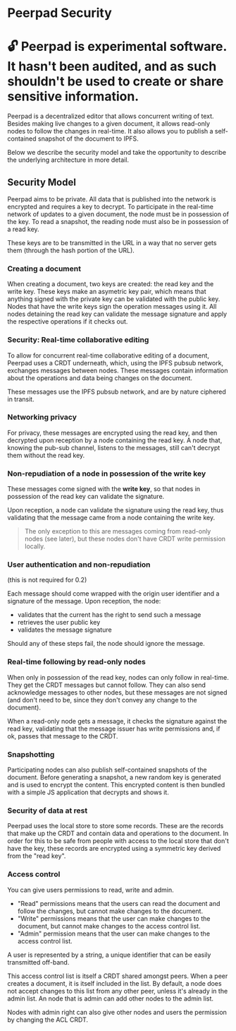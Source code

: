 # Peerpad Security

# 🔓 Peerpad is experimental software. It hasn't been audited, and as such shouldn't be used to create or share sensitive information.

Peerpad is a decentralized editor that allows concurrent writing of text. Besides making live changes to a given document, it allows read-only nodes to follow the changes in real-time. It also allows you to publish a self-contained snapshot of the document to IPFS.

Below we describe the security model and take the opportunity to describe the underlying architecture in more detail.

## Security Model

Peerpad aims to be private. All data that is published into the network is encrypted and requires a key to decrypt. To participate in the real-time network of updates to a given document, the node must be in possession of the key. To read a snapshot, the reading node must also be in possession of a read key.

These keys are to be transmitted in the URL in a way that no server gets them (through the hash portion of the URL).

### Creating a document

When creating a document, two keys are created: the read key and the write key. These keys make an asymetric key pair, which means that anything signed with the private key can be validated with the public key. Nodes that have the write keys sign the operation messages using it. All nodes detaining the read key can validate the message signature and apply the respective operations if it checks out.

### Security: Real-time collaborative editing

To allow for concurrent real-time collaborative editing of a document, Peerpad uses a CRDT underneath, which, using the IPFS pubsub network, exchanges messages between nodes. These messages contain information about the operations and data being changes on the document.

These messages use the IPFS pubsub network, and are by nature ciphered in transit.


### Networking privacy

For privacy, these messages are encrypted using the read key, and then decrypted upon reception by a node containing the read key. A node that, knowing the pub-sub channel, listens to the messages, still can't decrypt them without the read key.


### Non-repudiation of a node in possession of the write key

These messages come signed with the __write key__, so that nodes in possession of the read key can validate the signature.

Upon reception, a node can validate the signature using the read key, thus validating that the message came from a node containing the write key.

> The only exception to this are messages coming from read-only nodes (see later), but these nodes don't have CRDT write permission locally.


### User authentication and non-repudiation

(this is not required for 0.2)

Each message should come wrapped with the origin user identifier and a signature of the message. Upon reception, the node:

* validates that the current has the right to send such a message
* retrieves the user public key
* validates the message signature

Should any of these steps fail, the node should ignore the message.


### Real-time following by read-only nodes

When only in possession of the read key, nodes can only follow in real-time. They get the CRDT messages but cannot follow. They can also send acknowledge messages to other nodes, but these messages are not signed (and don't need to be, since they don't convey any change to the document).

When a read-only node gets a message, it checks the signature against the read key, validating that the message issuer has write permissions and, if ok, passes that message to the CRDT.


### Snapshotting

Participating nodes can also publish self-contained snapshots of the document. Before generating a snapshot, a new random key is generated and is used to encrypt the content. This encrypted content is then bundled with a simple JS application that decrypts and shows it.


### Security of data at rest

Peerpad uses the local store to store some records. These are the records that make up the CRDT and contain data and operations to the document. In order for this to be safe from people with access to the local store that don't have the key, these records are encrypted using a symmetric key derived from the "read key".

### Access control

You can give users permissions to read, write and admin.

* "Read" permissions means that the users can read the document and follow the changes, but cannot make changes to the document.
* "Write" permissions means that the user can make changes to the document, but cannot make changes to the access control list.
* "Admin" permission means that the user can make changes to the access control list.

A user is represented by a string, a unique identifier that can be easily transmitted off-band.

This access control list is itself a CRDT shared amongst peers. When a peer creates a document, it is itself included in the list. By default, a node does not accept changes to this list from any other peer, unless it's already in the admin list. An node that is admin can add other nodes to the admin list.

Nodes with admin right can also give other nodes and users the permission by changing the ACL CRDT.
